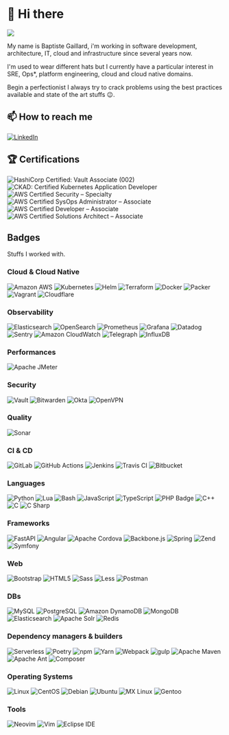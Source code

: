 # 👏 Hi there

![](https://komarev.com/ghpvc/?username=bgaillard)

My name is Baptiste Gaillard, i'm working in software development, architecture, IT, cloud and infrastructure since several years now. 

I'm used to wear different hats but I currently have a particular interest in SRE, Ops*, platform engineering, cloud and cloud native domains.

Begin a perfectionist I always try to crack problems using the best practices available and state of the art stuffs :wink:.

<!--
**bgaillard/bgaillard** is a ✨ _special_ ✨ repository because its `README.md` (this file) appears on your GitHub profile.

Here are some ideas to get you started:

- 🔭 I’m currently working on ...
- 🌱 I’m currently learning ...
- 👯 I’m looking to collaborate on ...
- 🤔 I’m looking for help with ...
- 💬 Ask me about ...
- 📫 How to reach me: ...
- 😄 Pronouns: ...
- ⚡ Fun fact: ...
-->

## 📫 How to reach me

<a href="https://www.linkedin.com/in/baptistegaillard/">![LinkedIn](https://img.shields.io/badge/LinkedIn-0077B5?style=for-the-badge&logo=linkedin&logoColor=white)</a>


## :trophy: Certifications

![HashiCorp Certified: Vault Associate (002)](https://images.credly.com/size/110x110/images/fd1bf1cf-dc60-4868-b3a3-9b93e8af763c/image.png)
![CKAD: Certified Kubernetes Application Developer](https://images.credly.com/size/110x110/images/f88d800c-5261-45c6-9515-0458e31c3e16/ckad_from_cncfsite.png)
![AWS Certified Security – Specialty](https://images.credly.com/size/110x110/images/53acdae5-d69f-4dda-b650-d02ed7a50dd7/image.png)
![AWS Certified SysOps Administrator – Associate](https://images.credly.com/size/110x110/images/f0d3fbb9-bfa7-4017-9989-7bde8eaf42b1/image.png)
![AWS Certified Developer – Associate](https://images.credly.com/size/110x110/images/b9feab85-1a43-4f6c-99a5-631b88d5461b/image.png)
![AWS Certified Solutions Architect – Associate](https://images.credly.com/size/110x110/images/0e284c3f-5164-4b21-8660-0d84737941bc/image.png)

## Badges

Stuffs I worked with.

### Cloud & Cloud Native

![Amazon AWS](https://img.shields.io/badge/Amazon%20AWS-232F3E?logo=amazonaws&logoColor=fff&style=flat)
![Kubernetes](https://img.shields.io/badge/Kubernetes-326CE5?logo=kubernetes&logoColor=fff&style=flat)
![Helm](https://img.shields.io/badge/Helm-0F1689?logo=helm&logoColor=fff&style=flat)
![Terraform](https://img.shields.io/badge/Terraform-7B42BC?logo=terraform&logoColor=fff&style=flat)
![Docker](https://img.shields.io/badge/Docker-2496ED?logo=docker&logoColor=fff&style=flat)
![Packer](https://img.shields.io/badge/Packer-02A8EF?logo=packer&logoColor=fff&style=flat)
![Vagrant](https://img.shields.io/badge/Vagrant-1868F2?logo=vagrant&logoColor=fff&style=flat)
![Cloudflare](https://img.shields.io/badge/Cloudflare-F38020?logo=cloudflare&logoColor=fff&style=flat)

### Observability

![Elasticsearch](https://img.shields.io/badge/Elasticsearch-005571?logo=elasticsearch&logoColor=fff&style=flat)
![OpenSearch](https://img.shields.io/badge/OpenSearch-005EB8?logo=opensearch&logoColor=fff&style=flat)
![Prometheus](https://img.shields.io/badge/Prometheus-E6522C?logo=prometheus&logoColor=fff&style=flat)
![Grafana](https://img.shields.io/badge/Grafana-F46800?logo=grafana&logoColor=fff&style=flat)
![Datadog](https://img.shields.io/badge/Datadog-632CA6?logo=datadog&logoColor=fff&style=flat)
![Sentry](https://img.shields.io/badge/Sentry-362D59?logo=sentry&logoColor=fff&style=flat)
![Amazon CloudWatch](https://img.shields.io/badge/Amazon%20CloudWatch-FF4F8B?logo=amazoncloudwatch&logoColor=fff&style=flat)
![Telegraph](https://img.shields.io/badge/Telegraph-FAFAFA?logo=telegraph&logoColor=000&style=flat)
![InfluxDB](https://img.shields.io/badge/InfluxDB-22ADF6?logo=influxdb&logoColor=fff&style=flat)

### Performances

![Apache JMeter](https://img.shields.io/badge/Apache%20JMeter-D22128?logo=apachejmeter&logoColor=fff&style=flat)

### Security

![Vault](https://img.shields.io/badge/Vault-000?logo=vault&logoColor=fff&style=flat)
![Bitwarden](https://img.shields.io/badge/Bitwarden-175DDC?logo=bitwarden&logoColor=fff&style=flat)
![Okta](https://img.shields.io/badge/Okta-007DC1?logo=okta&logoColor=fff&style=flat)
![OpenVPN](https://img.shields.io/badge/OpenVPN-EA7E20?logo=openvpn&logoColor=fff&style=flat)

### Quality

![Sonar](https://img.shields.io/badge/Sonar-FD3456?logo=sonar&logoColor=fff&style=flat)

### CI & CD

![GitLab](https://img.shields.io/badge/GitLab-FC6D26?logo=gitlab&logoColor=fff&style=flat)
![GitHub Actions](https://img.shields.io/badge/GitHub%20Actions-2088FF?logo=githubactions&logoColor=fff&style=flat)
![Jenkins](https://img.shields.io/badge/Jenkins-D24939?logo=jenkins&logoColor=fff&style=flat)
![Travis CI](https://img.shields.io/badge/Travis%20CI-3EAAAF?logo=travisci&logoColor=fff&style=flat)
![Bitbucket](https://img.shields.io/badge/Bitbucket-0052CC?logo=bitbucket&logoColor=fff&style=flat)

### Languages

![Python](https://img.shields.io/badge/Python-3776AB?logo=python&logoColor=fff&style=flat)
![Lua](https://img.shields.io/badge/Lua-2C2D72?logo=lua&logoColor=fff&style=flat)
![Bash](https://img.shields.io/badge/GNU%20Bash-4EAA25?logo=gnubash&logoColor=fff&style=flat)
![JavaScript](https://img.shields.io/badge/JavaScript-F7DF1E?logo=javascript&logoColor=000&style=flat)
![TypeScript](https://img.shields.io/badge/TypeScript-3178C6?logo=typescript&logoColor=fff&style=flat)
![PHP Badge](https://img.shields.io/badge/PHP-777BB4?logo=php&logoColor=fff&style=flat)
![C++](https://img.shields.io/badge/C%2B%2B-00599C?logo=cplusplus&logoColor=fff&style=flat)
![C](https://img.shields.io/badge/C-A8B9CC?logo=c&logoColor=fff&style=flat)
![C Sharp](https://img.shields.io/badge/C%20Sharp-239120?logo=csharp&logoColor=fff&style=flat)

### Frameworks

![FastAPI](https://img.shields.io/badge/FastAPI-009688?logo=fastapi&logoColor=fff&style=flat)
![Angular](https://img.shields.io/badge/Angular-DD0031?logo=angular&logoColor=fff&style=flat)
![Apache Cordova](https://img.shields.io/badge/Apache%20Cordova-E8E8E8?logo=apachecordova&logoColor=000&style=flat)
![Backbone.js](https://img.shields.io/badge/Backbone.js-0071B5?logo=backbonedotjs&logoColor=fff&style=flat)
![Spring](https://img.shields.io/badge/Spring-6DB33F?logo=spring&logoColor=fff&style=flat)
![Zend](https://img.shields.io/badge/Zend%20Framework-68B604?logo=zendframework&logoColor=fff&style=flat)
![Symfony](https://img.shields.io/badge/Symfony-000?logo=symfony&logoColor=fff&style=flat)

### Web

![Bootstrap](https://img.shields.io/badge/Bootstrap-7952B3?logo=bootstrap&logoColor=fff&style=flat)
![HTML5](https://img.shields.io/badge/HTML5-E34F26?logo=html5&logoColor=fff&style=flat)
![Sass](https://img.shields.io/badge/Sass-C69?logo=sass&logoColor=fff&style=flat)
![Less](https://img.shields.io/badge/Less-1D365D?logo=less&logoColor=fff&style=flat)
![Postman](https://img.shields.io/badge/Postman-FF6C37?logo=postman&logoColor=fff&style=flat)

### DBs

![MySQL](https://img.shields.io/badge/MySQL-4479A1?logo=mysql&logoColor=fff&style=flat)
![PostgreSQL](https://img.shields.io/badge/PostgreSQL-4169E1?logo=postgresql&logoColor=fff&style=flat)
![Amazon DynamoDB](https://img.shields.io/badge/Amazon%20DynamoDB-4053D6?logo=amazondynamodb&logoColor=fff&style=flat)
![MongoDB](https://img.shields.io/badge/MongoDB-47A248?logo=mongodb&logoColor=fff&style=flat)
![Elasticsearch](https://img.shields.io/badge/Elasticsearch-005571?logo=elasticsearch&logoColor=fff&style=flat)
![Apache Solr](https://img.shields.io/badge/Apache%20Solr-D9411E?logo=apachesolr&logoColor=fff&style=flat)
![Redis](https://img.shields.io/badge/Redis-DC382D?logo=redis&logoColor=fff&style=flat)

### Dependency managers & builders

![Serverless](https://img.shields.io/badge/Serverless-FD5750?logo=serverless&logoColor=fff&style=flat)
![Poetry](https://img.shields.io/badge/Poetry-60A5FA?logo=poetry&logoColor=fff&style=flat)
![npm](https://img.shields.io/badge/npm-CB3837?logo=npm&logoColor=fff&style=flat)
![Yarn](https://img.shields.io/badge/Yarn-2C8EBB?logo=yarn&logoColor=fff&style=flat)
![Webpack](https://img.shields.io/badge/Webpack-8DD6F9?logo=webpack&logoColor=000&style=flat)
![gulp](https://img.shields.io/badge/gulp-CF4647?logo=gulp&logoColor=fff&style=flat)
![Apache Maven](https://img.shields.io/badge/Apache%20Maven-C71A36?logo=apachemaven&logoColor=fff&style=flat)
![Apache Ant](https://img.shields.io/badge/Apache%20Ant-A81C7D?logo=apacheant&logoColor=fff&style=flat)
![Composer](https://img.shields.io/badge/Composer-885630?logo=composer&logoColor=fff&style=flat)

### Operating Systems

![Linux](https://img.shields.io/badge/Linux-FCC624?logo=linux&logoColor=000&style=flat)
![CentOS](https://img.shields.io/badge/CentOS-262577?logo=centos&logoColor=fff&style=flat)
![Debian](https://img.shields.io/badge/Debian-A81D33?logo=debian&logoColor=fff&style=flat)
![Ubuntu](https://img.shields.io/badge/Ubuntu-E95420?logo=ubuntu&logoColor=fff&style=flat)
![MX Linux](https://img.shields.io/badge/MX%20Linux-000?logo=mxlinux&logoColor=fff&style=flat)
![Gentoo](https://img.shields.io/badge/Gentoo-54487A?logo=gentoo&logoColor=fff&style=flat)

### Tools

![Neovim](https://img.shields.io/badge/Neovim-57A143?logo=neovim&logoColor=fff&style=flat)
![Vim](https://img.shields.io/badge/Vim-019733?logo=vim&logoColor=fff&style=flat)
![Eclipse IDE](https://img.shields.io/badge/Eclipse%20IDE-2C2255?logo=eclipseide&logoColor=fff&style=flat)
